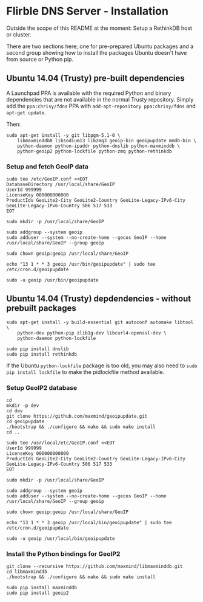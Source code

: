 # Flirble DNS Server - Installation

Outside the scope of this README at the moment: Setup a RethinkDB host or
cluster.

There are two sections here; one for pre-prepared Ubuntu packages and a second
group showing how to install the packages Ubuntu doesn't have from source or
Python pip.


## Ubuntu 14.04 (Trusty) pre-built dependencies

A Launchpad PPA is available with the required Python and binary dependencies
that are not available in the normal Trusty repository. Simply add the
`ppa:chrisy/fdns` PPA with `add-apt-repository ppa:chrisy/fdns` and
`apt-get update`.

Then:
```
sudo apt-get install -y git libpgm-5.1-0 \
    libmaxminddb0 libsodium13 libzmq3 geoip-bin geoipupdate mmdb-bin \
    python-daemon python-ipaddr python-dnslib python-maxminddb \
    python-geoip2 python-lockfile python-zmq python-rethinkdb
```

### Setup and fetch GeoIP data

```
sudo tee /etc/GeoIP.conf <<EOT
DatabaseDirectory /usr/local/share/GeoIP
UserId 999999
LicenseKey 000000000000
ProductIds GeoLite2-City GeoLite2-Country GeoLite-Legacy-IPv6-City GeoLite-Legacy-IPv6-Country 506 517 533
EOT

sudo mkdir -p /usr/local/share/GeoIP

sudo addgroup --system geoip
sudo adduser --system --no-create-home --gecos GeoIP --home /usr/local/share/GeoIP --group geoip

sudo chown geoip:geoip /usr/local/share/GeoIP

echo "13 1 * * 3 geoip /usr/bin/geoipupdate" | sudo tee /etc/cron.d/geoipupdate

sudo -u geoip /usr/bin/geoipupdate
```

## Ubuntu 14.04 (Trusty) depdendencies - without prebuilt packages

```
sudo apt-get install -y build-essential git autoconf automake libtool \
    python-dev python-pip zlib1g-dev libcurl4-openssl-dev \
    python-daemon python-lockfile

sudo pip install dnslib
sudo pip install rethinkdb
```

If the Ubuntu `python-lockfile` package is too old, you may also need to
`sudo pip install lockfile` to make the pidlockfile method available.


### Setup GeoIP2 database

```
cd
mkdir -p dev
cd dev
git clone https://github.com/maxmind/geoipupdate.git
cd geoipupdate
./bootstrap && ./configure && make && sudo make install
cd ..

sudo tee /usr/local/etc/GeoIP.conf <<EOT
UserId 999999
LicenseKey 000000000000
ProductIds GeoLite2-City GeoLite2-Country GeoLite-Legacy-IPv6-City GeoLite-Legacy-IPv6-Country 506 517 533
EOT

sudo mkdir -p /usr/local/share/GeoIP

sudo addgroup --system geoip
sudo adduser --system --no-create-home --gecos GeoIP --home /usr/local/share/GeoIP --group geoip

sudo chown geoip:geoip /usr/local/share/GeoIP

echo "13 1 * * 3 geoip /usr/local/bin/geoipupdate" | sudo tee /etc/cron.d/geoipupdate

sudo -u geoip /usr/local/bin/geoipupdate
```


### Install the Python bindings for GeoIP2

```
git clone --recursive https://github.com/maxmind/libmaxminddb.git
cd libmaxminddb
./bootstrap && ./configure && make && sudo make install

sudo pip install maxminddb
sudo pip install geoip2
```


